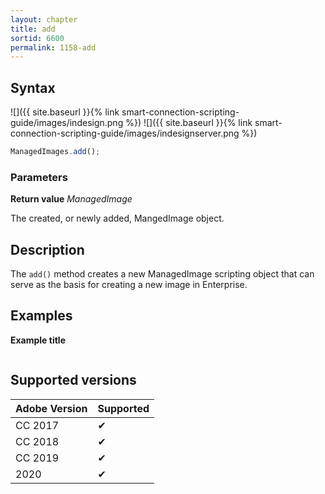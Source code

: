 ```yaml
---
layout: chapter
title: add
sortid: 6600
permalink: 1158-add
---
```

## Syntax

![]({{ site.baseurl }}{% link smart-connection-scripting-guide/images/indesign.png %}) ![]({{ site.baseurl }}{% link smart-connection-scripting-guide/images/indesignserver.png %})
```javascript
ManagedImages.add();
```

### Parameters

**Return value** *ManagedImage*

The created, or newly added, MangedImage object.

## Description

The `add()` method creates a new ManagedImage scripting object that can serve as the basis for creating a new image in Enterprise.

## Examples

**Example title**

```javascript

```

## Supported versions

| Adobe Version | Supported |
|---------------|---------|
| CC 2017       | ✔       |
| CC 2018       | ✔       |
| CC 2019       | ✔       |
| 2020          | ✔       |